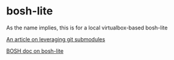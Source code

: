 # bosh-lite

As the name implies, this is for a local virtualbox-based bosh-lite

[An article on leveraging git submodules](https://chrisjean.com/git-submodules-adding-using-removing-and-updating/)

[BOSH doc on bosh-lite](https://bosh.io/docs/bosh-lite/)
